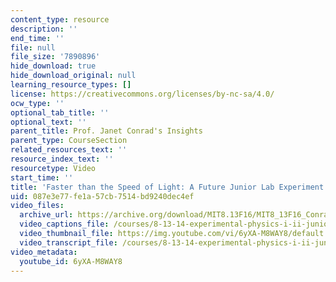 ```yaml
---
content_type: resource
description: ''
end_time: ''
file: null
file_size: '7890896'
hide_download: true
hide_download_original: null
learning_resource_types: []
license: https://creativecommons.org/licenses/by-nc-sa/4.0/
ocw_type: ''
optional_tab_title: ''
optional_text: ''
parent_title: Prof. Janet Conrad's Insights
parent_type: CourseSection
related_resources_text: ''
resource_index_text: ''
resourcetype: Video
start_time: ''
title: 'Faster than the Speed of Light: A Future Junior Lab Experiment'
uid: 087e3e77-fe1a-57cb-7514-bd9240dec4ef
video_files:
  archive_url: https://archive.org/download/MIT8.13F16/MIT8_13F16_Conrad_Speed_of_Light_300k.mp4
  video_captions_file: /courses/8-13-14-experimental-physics-i-ii-junior-lab-fall-2016-spring-2017/1b38c89da5395ba1b5f882cff0011b5c_6yXA-M8WAY8.vtt
  video_thumbnail_file: https://img.youtube.com/vi/6yXA-M8WAY8/default.jpg
  video_transcript_file: /courses/8-13-14-experimental-physics-i-ii-junior-lab-fall-2016-spring-2017/719c74c23630e5ca1c37c5f8f130e973_6yXA-M8WAY8.pdf
video_metadata:
  youtube_id: 6yXA-M8WAY8
---
```

